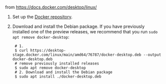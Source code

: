 from https://docs.docker.com/desktop/linux/

1.  Set up the [Docker repository](https://docs.docker.com/engine/install/ubuntu/#install-using-the-repository).
2.  Download and install the Debian package. If you have previously installed one of the preview releases, we recommend that you run `sudo apt remove docker-desktop`:
    
    ```
     # 1.
     $ curl https://desktop-stage.docker.com/linux/main/amd64/76787/docker-desktop.deb --output docker-desktop.deb
     # remove previously installed releases
     $ sudo apt remove docker-desktop
     # 2. Download and install the Debian package
     $ sudo apt install ./docker-desktop.deb
    ```
    